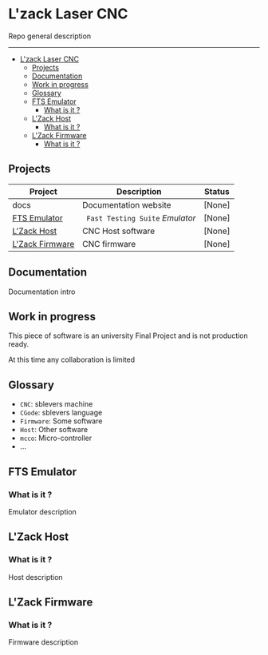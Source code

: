 # L'zack Laser CNC

Repo general description

------
- [L'zack Laser CNC](#lzack-laser-cnc)
  - [Projects](#projects)
  - [Documentation](#documentation)
  - [Work in progress](#work-in-progress)
  - [Glossary](#glossary)
  - [FTS Emulator](#fts-emulator)
    - [What is it ?](#what-is-it-)
  - [L'Zack Host](#lzack-host)
    - [What is it ?](#what-is-it--1)
  - [L'Zack Firmware](#lzack-firmware)
    - [What is it ?](#what-is-it--2)

## Projects

| Project         | Description           | Status  |
|-----------------|-----------------------|---------|
| docs            | Documentation website | [None]  |
| [FTS Emulator](https://github.com/RafaelEstevamReis/lzak/tree/main/FTSEmulator) | ` Fast Testing Suite` _Emulator_ | [None]  |
| [L'Zack Host](https://github.com/RafaelEstevamReis/lzak/tree/main/LZackHost)     | CNC Host software     | [None]  |
| [L'Zack Firmware](https://github.com/RafaelEstevamReis/lzak/tree/main/LZackFirmware) | CNC firmware          | [None]  |


## Documentation

Documentation intro

## Work in progress

This piece of software is an university Final Project and is not production ready.

At this time any collaboration is limited

## Glossary

* `CNC`: sblevers machine
* `CGode`: sblevers language
* `Firmware`: Some software
* `Host`: Other software
* `mcco`: Micro-controller
* ...

## FTS Emulator

### What is it ?

Emulator description


## L'Zack Host

### What is it ?

Host description

## L'Zack Firmware

### What is it ?

Firmware description



